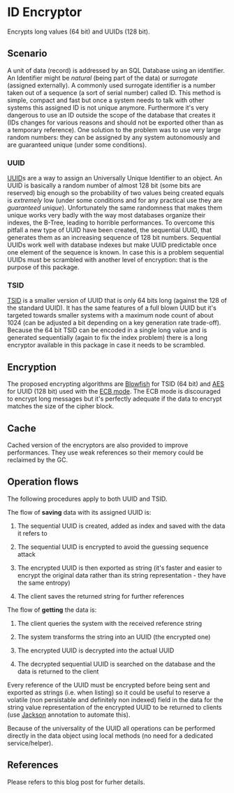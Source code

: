 # ID Encryptor

Encrypts long values (64 bit) and UUIDs (128 bit).

## Scenario

A unit of data (record) is addressed by an SQL Database using an identifier. An Identifier might be *natural* (being part of the data) or *surrogate* (assigned externally). A commonly used surrogate identifier is a number taken out of a sequence (a sort of serial number) called ID. This method is simple, compact and fast but once a system needs to talk with other systems this assigned ID is not unique anymore. Furthermore it's very dangerous to use an ID outside the scope of the database that creates it (IDs changes for various reasons and should not be exported other than as a temporary reference). One solution to the problem was to use very large random numbers: they can be assigned by any system autonomously and are guaranteed unique (under some conditions).

### UUID

[UUID](https://en.wikipedia.org/wiki/Universally_unique_identifier)s are a way to assign an Universally Unique Identifier to an object. An UUID is basically a random number of almost 128 bit (some bits are reserved) big enough so the probability of two values being created equals is *extremely* low (under some conditions and for any practical use they are *guaranteed unique*). Unfortunately the same randomness that makes them unique works very badly with the way most databases organize their indexes, the B-Tree, leading to horrible performances. To overcome this pitfall a new type of UUID have been created, the sequential UUID, that generates them as an increasing sequence of 128 bit numbers. Sequential UUIDs work well with database indexes but make UUID predictable once one element of the sequence is known. In case this is a problem sequential UUIDs must be scrambled with another level of encryption: that is the purpose of this package.

### TSID

[TSID](https://github.com/f4b6a3/tsid-creator) is a smaller version of UUID that is only 64 bits long (against the 128 of the standard UUID). It has the same features of a full blown UUID but it's targeted towards smaller systems with a maximum node count of about 1024 (can be adjusted a bit depending on a key generation rate trade-off). Because the 64 bit TSID can be encoded in a single long value and is generated sequentially (again to fix the index problem) there is a long encryptor available in this package in case it needs to be scrambled.

## Encryption

The proposed encrypting algorithms are [Blowfish](https://en.wikipedia.org/wiki/Blowfish_(cipher)) for TSID (64 bit) and [AES](https://en.wikipedia.org/wiki/Advanced_Encryption_Standard) for UUID (128 bit) used with the [ECB mode](https://www.highgo.ca/2019/08/08/the-difference-in-five-modes-in-the-aes-encryption-algorithm). The ECB mode is discouraged to encrypt long messages but it's perfectly adequate if the data to encrypt matches the size of the cipher block.

## Cache

Cached version of the encryptors are also provided to improve performances. They use weak references so their memory could be reclaimed by the GC.

## Operation flows

The following procedures apply to both UUID and TSID.

The flow of **saving** data with its assigned UUID is:

1. The sequential UUID is created, added as index and saved with the data it refers to

2. The sequential UUID is encrypted to avoid the guessing sequence attack

3. The encrypted UUID is then exported as string (it's faster and easier to encrypt the original data rather than its string representation - they have the same entropy)

4. The client saves the returned string for further references

The flow of **getting** the data is:

1. The client queries the system with the received reference string

2. The system transforms the string into an UUID (the encrypted one)

3. The encrypted UUID is decrypted into the actual UUID

4. The decrypted sequential UUID is searched on the database and the data is returned to the client

Every reference of the UUID must be encrypted before being sent and exported as strings (i.e. when listing) so it could be useful to reserve a volatile (non persistable and definitely non indexed) field in the data for the string value representation of the encrypted UUID to be returned to clients (use [Jackson](https://github.com/FasterXML/jackson) annotation to automate this).

Because of the universality of the UUID all operations can be performed directly in the data object using local methods (no need for a dedicated service/helper).

## References

Please refers to this blog post for furher details.
